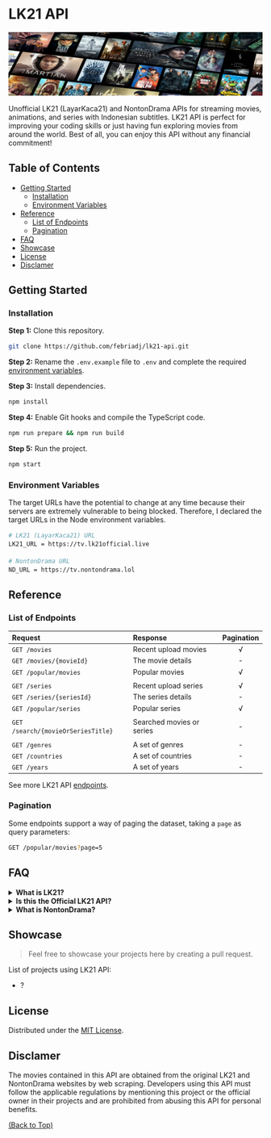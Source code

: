 # LK21 API

![cover-banner](docs/img/cover-banner.jpg)

Unofficial LK21 (LayarKaca21) and NontonDrama APIs for streaming movies, animations, and series with Indonesian subtitles. LK21 API is perfect for improving your coding skills or just having fun exploring movies from around the world. Best of all, you can enjoy this API without any financial commitment!

## Table of Contents

- [Getting Started](#getting-started)
  - [Installation](#installation)
  - [Environment Variables](#environment-variables)
- [Reference](#reference)
  - [List of Endpoints](#list-of-endpoints)
  - [Pagination](#pagination)
- [FAQ](#faq)
- [Showcase](#showcase)
- [License](#license)
- [Disclamer](#disclamer)

## Getting Started

### Installation

**Step 1:** Clone this repository.

```bash
git clone https://github.com/febriadj/lk21-api.git
```

**Step 2:** Rename the `.env.example` file to `.env` and complete the required [environment variables](#environment-variables).

**Step 3:** Install dependencies.

```bash
npm install
```

**Step 4:** Enable Git hooks and compile the TypeScript code.

```bash
npm run prepare && npm run build
```

**Step 5:** Run the project.

```bash
npm start
```

### Environment Variables

The target URLs have the potential to change at any time because their servers are extremely vulnerable to being blocked. Therefore, I declared the target URLs in the Node environment variables.

```bash
# LK21 (LayarKaca21) URL
LK21_URL = https://tv.lk21official.live

# NontonDrama URL
ND_URL = https://tv.nontondrama.lol
```

## Reference

### List of Endpoints

| Request                            | Response                  | Pagination |
| :--------------------------------- | :------------------------ | :--------: |
| `GET /movies`                      | Recent upload movies      |     √      |
| `GET /movies/{movieId}`            | The movie details         |     -      |
| `GET /popular/movies`              | Popular movies            |     √      |
|                                    |                           |            |
| `GET /series`                      | Recent upload series      |     √      |
| `GET /series/{seriesId}`           | The series details        |     -      |
| `GET /popular/series`              | Popular series            |     √      |
|                                    |                           |            |
| `GET /search/{movieOrSeriesTitle}` | Searched movies or series |     -      |
|                                    |                           |            |
| `GET /genres`                      | A set of genres           |     -      |
| `GET /countries`                   | A set of countries        |     -      |
| `GET /years`                       | A set of years            |     -      |

See more LK21 API [endpoints](/docs/endpoints.md).

### Pagination

Some endpoints support a way of paging the dataset, taking a `page` as query parameters:

```bash
GET /popular/movies?page=5
```

## FAQ

<details>
  <summary><strong>What is LK21?</strong></summary>

LK21 (LayarKaca21) is a large-scale Indonesian streaming service that offers you to watch movies, animations, and series with Indonesian subtitles. This is a popular #1 streaming service in Indonesia because LK21 serves thousands of movies from around the world such as the US, Japan, Korea, and more for free.

</details>

<details>
  <summary><strong>Is this the Official LK21 API?</strong></summary>

NO, it's unofficial LK21 API, I fetch their movies by web scraping with Node.js, [@axios](https://www.npmjs.com/package/axios), and [@cheerio](https://www.npmjs.com/package/cheerio).

</details>

<details>
  <summary><strong>What is NontonDrama?</strong></summary>
NontonDrama is another source used by LK21 to serve movie series with updated episodes.
</details>

## Showcase

> Feel free to showcase your projects here by creating a pull request.

List of projects using LK21 API:

- ?

## License

Distributed under the [MIT License](/LICENSE).

## Disclamer

The movies contained in this API are obtained from the original LK21 and NontonDrama websites by web scraping. Developers using this API must follow the applicable regulations by mentioning this project or the official owner in their projects and are prohibited from abusing this API for personal benefits.

[(Back to Top)](#lk21-api)
